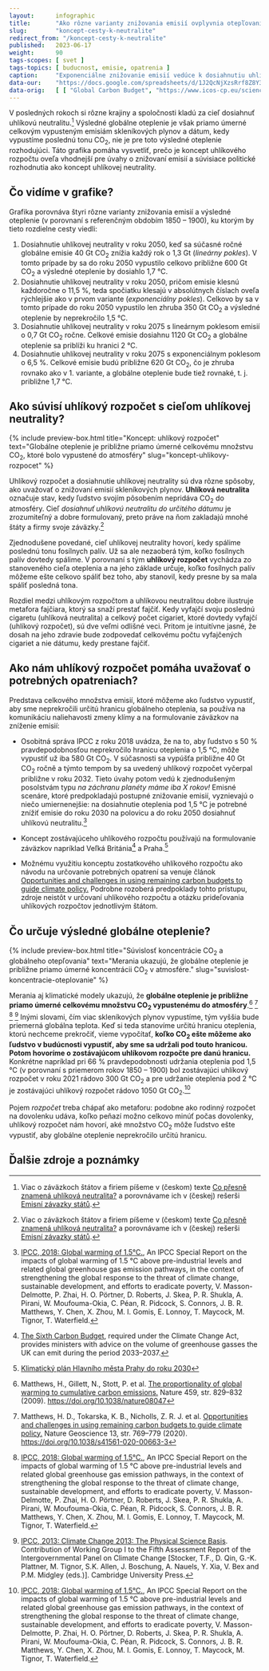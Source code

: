```yaml
---
layout:      infographic
title:       "Ako rôzne varianty znižovania emisií ovplyvnia otepľovanie"
slug:        "koncept-cesty-k-neutralite"
redirect_from: "/koncept-cesty-k-neutralite"
published:   2023-06-17
weight:      90
tags-scopes: [ svet ]
tags-topics: [ buducnost, emisie, opatrenia ]
caption:     "Exponenciálne znižovanie emisií vedúce k dosiahnutiu uhlíkovej neutrality v roku 2075 spôsobí rovnaké globálne otepľovanie ako lineárne znižovanie emisií, ktoré povedie k uhlíkovej neutralite v roku 2050. Inými slovami, celkový uhlíkový rozpočet je z hľadiska diskusie o opatreniach na zníženie emisií oveľa dôležitejší ako dátum dosiahnutia uhlíkovej neutrality."
data-our:    "https://docs.google.com/spreadsheets/d/1J2QcNjXzsRrf8Z8Y3Xh41R_EHlqYKt6CAuN1NUPg2K0/edit?usp=sharing"
data-orig:   [ [ "Global Carbon Budget", "https://www.icos-cp.eu/science-and-impact/global-carbon-budget/2020" ], [ "IPCC SR15", "https://www.ipcc.ch/site/assets/uploads/sites/2/2019/06/SR15_Full_Report_Low_Res.pdf#page=122" ] ]
---
```


V posledných rokoch si rôzne krajiny a spoločnosti kladú za cieľ dosiahnuť <glossary id="carbon-neutrality">uhlíkovú neutralitu</glossary>.[^11] Výsledné globálne oteplenie je však priamo úmerné celkovým vypusteným emisiám skleníkových plynov a dátum, kedy vypustíme poslednú tonu CO<sub>2</sub>, nie je pre toto výsledné oteplenie rozhodujúci. Táto grafika pomáha vysvetliť, prečo je koncept uhlíkového rozpočtu oveľa vhodnejší pre úvahy o znižovaní emisií a súvisiace politické rozhodnutia ako koncept uhlíkovej neutrality.

## Čo vidíme v grafike?

Grafika porovnáva štyri rôzne varianty znižovania emisií a výsledné oteplenie (v porovnaní s referenčným obdobím 1850 – 1900), ku ktorým by tieto rozdielne cesty viedli:

1. Dosiahnutie uhlíkovej neutrality v roku 2050, keď sa súčasné ročné globálne emisie 40 Gt CO<sub>2</sub> znížia každý rok o 1,3 Gt (*lineárny pokles*). V tomto prípade by sa do roku 2050 vypustilo celkovo približne 600 Gt CO<sub>2</sub> a výsledné oteplenie by dosiahlo 1,7 °C.
2. Dosiahnutie uhlíkovej neutrality v roku 2050, pričom emisie klesnú každoročne o 11,5 %, teda spočiatku klesajú v absolútnych číslach oveľa rýchlejšie ako v prvom variante (*exponenciálny pokles*). Celkovo by sa v tomto prípade do roku 2050 vypustilo len zhruba 350 Gt CO<sub>2</sub> a výsledné oteplenie by neprekročilo 1,5 °C.
3. Dosiahnutie uhlíkovej neutrality v roku 2075 s lineárnym poklesom emisií o 0,7 Gt CO<sub>2</sub> ročne. Celkové emisie dosiahnu 1120 Gt CO<sub>2</sub> a globálne oteplenie sa priblíži ku hranici 2 °C.
4. Dosiahnutie uhlíkovej neutrality v roku 2075 s exponenciálnym poklesom o 6,5 %. Celkové emisie budú približne 620 Gt CO<sub>2</sub>, čo je zhruba rovnako ako v 1. variante, a globálne oteplenie bude tiež rovnaké, t. j. približne 1,7 °C.

## Ako súvisí uhlíkový rozpočet s cieľom uhlíkovej neutrality?

{% include preview-box.html
    title="Koncept: uhlíkový rozpočet"
    text="Globálne oteplenie je približne priamo úmerné celkovému množstvu CO<sub>2</sub>, ktoré bolo vypustené do atmosféry"
    slug="koncept-uhlikovy-rozpocet"
%}

Uhlíkový rozpočet a dosiahnutie uhlíkovej neutrality sú dva rôzne spôsoby, ako uvažovať o znižovaní emisií <glossary id="antropogennesklenikoveplyny">skleníkových plynov</glossary>. **Uhlíková neutralita** označuje stav, kedy ľudstvo svojím pôsobením nepridáva CO<sub>2</sub> do atmosféry. Cieľ *dosiahnuť uhlíkovú neutralitu do určitého dátumu* je zrozumiteľný a dobre formulovaný, preto práve na ňom zakladajú mnohé štáty a firmy svoje záväzky.[^11]

Zjednodušene povedané, cieľ uhlíkovej neutrality hovorí, kedy spálime poslednú tonu fosílnych palív. Už sa ale nezaoberá tým, koľko fosílnych palív dovtedy spálime. V porovnaní s tým **uhlíkový rozpočet** vychádza zo stanoveného cieľa oteplenia a na jeho základe určuje, koľko fosílnych palív môžeme ešte celkovo spáliť bez toho, aby stanovil, kedy presne by sa mala spáliť posledná tona.

Rozdiel medzi uhlíkovým rozpočtom a uhlíkovou neutralitou dobre ilustruje metafora fajčiara, ktorý sa snaží prestať fajčiť. Kedy vyfajčí svoju poslednú cigaretu (uhlíková neutralita) a celkový počet cigariet, ktoré dovtedy vyfajčí (uhlíkový rozpočet), sú dve veľmi odlišné veci. Pritom je intuitívne jasné, že dosah na jeho zdravie bude zodpovedať celkovému počtu vyfajčených cigariet a nie dátumu, kedy prestane fajčiť.

## Ako nám uhlíkový rozpočet pomáha uvažovať o potrebných opatreniach?

Predstava celkového množstva emisií, ktoré môžeme ako ľudstvo vypustiť, aby sme neprekročili určitú hranicu globálneho oteplenia, sa používa na komunikáciu naliehavosti zmeny klímy a na formulovanie záväzkov na zníženie emisií:

* Osobitná správa IPCC z roku 2018 uvádza, že na to, aby ľudstvo s 50 % pravdepodobnosťou neprekročilo hranicu oteplenia o 1,5 °C, môže vypustiť už iba 580 Gt CO<sub>2</sub>. V súčasnosti sa vypúšťa približne 40 Gt CO<sub>2</sub> ročně a týmto tempom by sa uvedený uhlíkový rozpočet vyčerpal približne v roku 2032. Tieto úvahy potom vedú k zjednodušeným posolstvám typu *na záchranu planéty máme iba X rokov!* Emisné scenáre, ktoré predpokladajú postupné znižovanie emisií, vyznievajú o niečo umiernenejšie: na dosiahnutie oteplenia pod 1,5 °C je potrebné znížiť emisie do roku 2030 na polovicu a do roku 2050 dosiahnuť uhlíkovú neutralitu.[^56]

* Koncept zostávajúceho uhlíkového rozpočtu používajú na formulovanie záväzkov napríklad Veľká Británia[^88] a Praha.[^89]

* Možnému využitiu konceptu zostatkového uhlíkového rozpočtu ako návodu na určovanie potrebných opatrení sa venuje článok [Opportunities and challenges in using remaining carbon budgets to guide climate policy.](https://www.nature.com/articles/s41561-020-00663-3) Podrobne rozoberá predpoklady tohto prístupu, zdroje neistôt v určovaní uhlíkového rozpočtu a otázku prideľovania uhlíkových rozpočtov jednotlivým štátom.

## Čo určuje výsledné globálne oteplenie?

{% include preview-box.html
    title="Súvislosť koncentrácie CO<sub>2</sub> a globálneho otepľovania"
    text="Merania ukazujú, že globálne oteplenie je približne priamo úmerné koncentrácii CO<sub>2</sub> v atmosfére."
    slug="suvislost-koncentracie-oteplovanie"
%}

Merania aj klimatické modely ukazujú, že **globálne oteplenie je približne priamo úmerné celkovému množstvu CO<sub>2</sub> vypustenému do atmosféry**.[^58] [^55] [^56] [^57] Inými slovami, čím viac skleníkových plynov vypustíme, tým vyššia bude priemerná globálna teplota. Keď si teda stanovíme určitú hranicu oteplenia, ktorú nechceme prekročiť, vieme vypočítať, **koľko CO<sub>2</sub> ešte môžeme ako ľudstvo v budúcnosti vypustiť, aby sme sa udržali pod touto hranicou. Potom hovoríme o zostávajúcom uhlíkovom rozpočte pre danú hranicu.** Konkrétne napríklad pri 66 % pravdepodobnosti udržania oteplenia pod 1,5 °C (v porovnaní s priemerom rokov 1850 – 1900) bol zostávajúci uhlíkový rozpočet v roku 2021 rádovo 300 Gt CO<sub>2</sub> a pre udržanie oteplenia pod 2 °C je zostávajúci uhlíkový rozpočet rádovo 1050 Gt CO<sub>2</sub>.[^56]

Pojem *rozpočet* treba chápať ako metaforu: podobne ako rodinný rozpočet na dovolenku udáva, koľko peňazí možno celkovo minúť počas dovolenky, uhlíkový rozpočet nám hovorí, aké množstvo CO<sub>2</sub> môže ľudstvo ešte vypustiť, aby globálne oteplenie neprekročilo určitú hranicu.

## Ďalšie zdroje a poznámky

[^11]: Viac o záväzkoch štátov a firiem píšeme v (českom) texte [Co přesně znamená uhlíková neutralita?](https://faktaoklimatu.cz/explainery/uhlikova-neutralita) a porovnávame ich v (českej) rešerši [Emisní závazky států](https://faktaoklimatu.cz/studie/2021-reserse-zavazky-statu).

[^55]: Matthews, H. D., Tokarska, K. B., Nicholls, Z. R. J. et al. [Opportunities and challenges in using remaining carbon budgets to guide climate policy.](https://www.nature.com/articles/s41561-020-00663-3) Nature Geoscience 13, str. 769–779 (2020). https://doi.org/10.1038/s41561-020-00663-3

[^56]: [IPCC, 2018: Global warming of 1.5°C.](https://www.ipcc.ch/site/assets/uploads/sites/2/2019/06/SR15_Full_Report_Low_Res.pdf), An IPCC Special Report on the impacts of global warming of 1.5 °C above pre-industrial levels and related global greenhouse gas emission pathways, in the context of strengthening the global response to the threat of climate change, sustainable development, and efforts to eradicate poverty, V. Masson-Delmotte, P. Zhai, H. O. Pörtner, D. Roberts, J. Skea, P. R. Shukla, A. Pirani, W. Moufouma-Okia, C. Péan, R. Pidcock, S. Connors, J. B. R. Matthews, Y. Chen, X. Zhou, M. I. Gomis, E. Lonnoy, T. Maycock, M. Tignor, T. Waterfield.

[^57]:  [IPCC, 2013: Climate Change 2013: The Physical Science Basis](https://www.ipcc.ch/report/ar5/wg1/). Contribution of Working Group I to the Fifth Assessment Report of the Intergovernmental Panel on Climate Change [Stocker, T.F., D. Qin, G.-K. Plattner, M. Tignor, S.K. Allen, J. Boschung, A. Nauels, Y. Xia, V. Bex and P.M. Midgley (eds.)]. Cambridge University Press.

[^58]: Matthews, H., Gillett, N., Stott, P. et al. [The proportionality of global warming to cumulative carbon emissions.](https://www.researchgate.net/publication/26282499_The_proportionality_of_global_warming_to_cumulative_carbon_emissions) Nature 459, str. 829–832 (2009). https://doi.org/10.1038/nature08047

[^59]: R. Millar, M. Allen, J. Rogelj, P. Friedlingstein, [The cumulative carbon budget and its implications](https://doi.org/10.1093/oxrep/grw009), Oxford Review of Economic Policy, Volume 32, Issue 2, SUMMER 2016, str. 323–342. https://doi.org/10.1093/oxrep/grw009

[^88]: [The Sixth Carbon Budget](https://www.theccc.org.uk/publication/sixth-carbon-budget/), required under the Climate Change Act, provides ministers with advice on the volume of greenhouse gasses the UK can emit during the period 2033–2037.

[^89]: [Klimatický plán Hlavního města Prahy do roku 2030](https://www.praha.eu/jnp/cz/o_meste/magistrat/tiskovy_servis/tiskove_zpravy/praha_nasla_cestu_k_uhlikove_neutralite.html)
